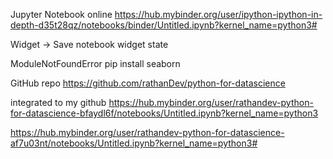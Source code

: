 
Jupyter Notebook online
https://hub.mybinder.org/user/ipython-ipython-in-depth-d35t28qz/notebooks/binder/Untitled.ipynb?kernel_name=python3#

Widget -> Save notebook widget state

ModuleNotFoundError
pip install seaborn

GitHub repo
https://github.com/rathanDev/python-for-datascience

integrated to my github
https://hub.mybinder.org/user/rathandev-python-for-datascience-bfaydl6f/notebooks/Untitled.ipynb?kernel_name=python3


https://hub.mybinder.org/user/rathandev-python-for-datascience-af7u03nt/notebooks/Untitled.ipynb?kernel_name=python3#